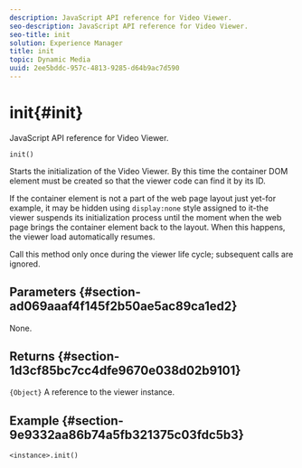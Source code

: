 ```yaml
---
description: JavaScript API reference for Video Viewer.
seo-description: JavaScript API reference for Video Viewer.
seo-title: init
solution: Experience Manager
title: init
topic: Dynamic Media
uuid: 2ee5bddc-957c-4813-9285-d64b9ac7d590
---
```


# init{#init}

JavaScript API reference for Video Viewer.

 `init()`

Starts the initialization of the Video Viewer. By this time the container DOM element must be created so that the viewer code can find it by its ID.

If the container element is not a part of the web page layout just yet-for example, it may be hidden using `display:none` style assigned to it-the viewer suspends its initialization process until the moment when the web page brings the container element back to the layout. When this happens, the viewer load automatically resumes.

Call this method only once during the viewer life cycle; subsequent calls are ignored.

## Parameters {#section-ad069aaaf4f145f2b50ae5ac89ca1ed2}

None.

## Returns {#section-1d3cf85bc7cc4dfe9670e038d02b9101}

`{Object}` A reference to the viewer instance.

## Example {#section-9e9332aa86b74a5fb321375c03fdc5b3}

```
<instance>.init()
```

